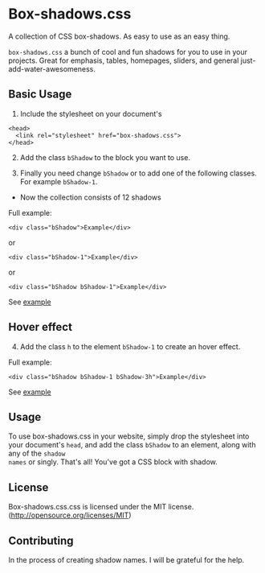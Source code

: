 # Box-shadows.css
A collection of CSS box-shadows. As easy to use as an easy thing.

<code>box-shadows.css</code> a bunch of cool and fun shadows for you to use in your projects. Great for emphasis, tables, homepages, sliders, and general just-add-water-awesomeness.

## Basic Usage

1. Include the stylesheet on your document's <head>
>
    <head>
      <link rel="stylesheet" href="box-shadows.css">
    </head>
    
2. Add the class <code>bShadow</code> to the block you want to use.

3. Finally you need change <code>bShadow</code> or to add one of the following classes. For example <code>bShadow-1</code>.
* Now the collection consists of 12 shadows

Full example:
>
    <div class="bShadow">Example</div> 
or
>   
    <div class="bShadow-1">Example</div>
or
>   
    <div class="bShadow bShadow-1">Example</div>

See [example][link1]

## Hover effect

4. Add the class <code>h</code> to the element <code>bShadow-1</code> to create an hover effect.

Full example:
>
    <div class="bShadow bShadow-1 bShadow-3h">Example</div>

See [example][link2]

## Usage
To use box-shadows.css in your website, simply drop the stylesheet into your document's <code>head</code>, and add the class <code>bShadow</code> to an element, along with any of the <code>shadow names</code> or singly. That's all! You've got a CSS block with shadow.

## License
Box-shadows.css.css is licensed under the MIT license. (http://opensource.org/licenses/MIT)

## Contributing
In the process of creating shadow names. I will be grateful for the help.

[link1]: https://jsfiddle.net/madeas/o7v3awLs/
[link2]: https://jsfiddle.net/madeas/o7v3awLs/1/
